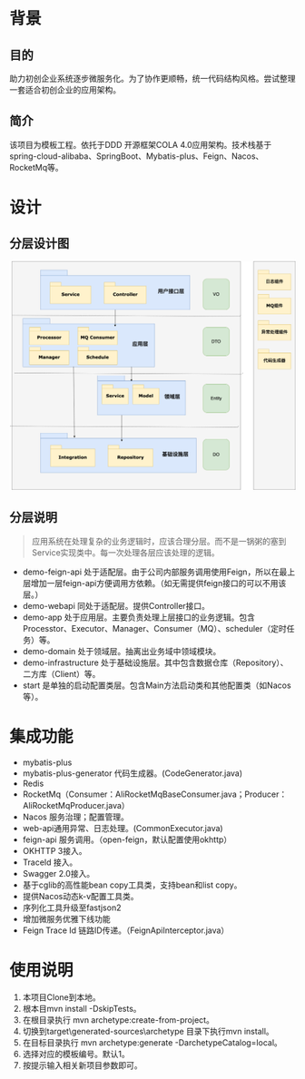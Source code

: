 # 背景

## 目的

助力初创企业系统逐步微服务化。为了协作更顺畅，统一代码结构风格。尝试整理一套适合初创企业的应用架构。

## 简介

该项目为模板工程。依托于DDD 开源框架COLA 4.0应用架构。技术栈基于spring-cloud-alibaba、SpringBoot、Mybatis-plus、Feign、Nacos、RocketMq等。

# 设计

## 分层设计图

![DDD中台对比](doc/images/分层设计.png)

## 分层说明

> 应用系统在处理复杂的业务逻辑时，应该合理分层。而不是一锅粥的塞到Service实现类中。每一次处理各层应该处理的逻辑。

- demo-feign-api 处于适配层。由于公司内部服务调用使用Feign，所以在最上层增加一层feign-api方便调用方依赖。（如无需提供feign接口的可以不用该层。）
- demo-webapi 同处于适配层。提供Controller接口。
- demo-app 处于应用层。主要负责处理上层接口的业务逻辑。包含Processtor、Executor、Manager、Consumer（MQ）、scheduler（定时任务）等。
- demo-domain 处于领域层。抽离出业务域中领域模块。
- demo-infrastructure 处于基础设施层。其中包含数据仓库（Repository）、二方库（Client）等。
- start 是单独的启动配置类层。包含Main方法启动类和其他配置类（如Nacos等）。

# 集成功能

- mybatis-plus
- mybatis-plus-generator 代码生成器。(CodeGenerator.java)
- Redis
- RocketMq（Consumer：AliRocketMqBaseConsumer.java；Producer：AliRocketMqProducer.java）
- Nacos 服务治理；配置管理。
- web-api通用异常、日志处理。(CommonExecutor.java)
- feign-api 服务调用。（open-feign，默认配置使用okhttp）
- OKHTTP 3接入。
- TraceId 接入。
- Swagger 2.0接入。
- 基于cglib的高性能bean copy工具类，支持bean和list copy。
- 提供Nacos动态k-v配置工具类。
- 序列化工具升级至fastjson2
- 增加微服务优雅下线功能
- Feign Trace Id 链路ID传递。（FeignApiInterceptor.java）

# 使用说明

1. 本项目Clone到本地。
2. 根本目mvn install -DskipTests。
3. 在根目录执行 mvn archetype:create-from-project。
4. 切换到target\generated-sources\archetype 目录下执行mvn install。
5. 在目标目录执行 mvn archetype:generate -DarchetypeCatalog=local。
6. 选择对应的模板编号。默认1。
7. 按提示输入相关新项目参数即可。
